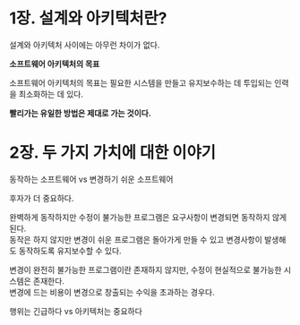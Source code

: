 # 1장. 설계와 아키텍처란?

설계와 아키텍처 사이에는 아무런 차이가 없다.

**소프트웨어 아키텍처의 목표**

소프트웨어 아키텍처의 목표는 필요한 시스템을 만들고 유지보수하는 데 투입되는 인력을 최소화하는 데 있다.

**빨리가는 유일한 방법은 제대로 가는 것이다.**

# 2장. 두 가지 가치에 대한 이야기

동작하는 소프트웨어 vs 변경하기 쉬운 소프트웨어

후자가 더 중요하다.

완벽하게 동작하지만 수정이 불가능한 프로그램은 요구사항이 변경되면 동작하지 않게 된다.<br />
동작은 하지 않지만 변경이 쉬운 프로그램은 돌아가게 만들 수 있고 변경사항이 발생해도 동작하도록 유지보수할 수 있다.

변경이 완전히 불가능한 프로그램이란 존재하지 않지만, 수정이 현실적으로 불가능한 시스템은 존재한다.<br />
변경에 드는 비용이 변경으로 창출되는 수익을 초과하는 경우다.

행위는 긴급하다 vs 아키텍처는 중요하다
